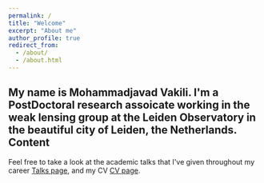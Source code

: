 ```yaml
---
permalink: /
title: "Welcome"
excerpt: "About me"
author_profile: true
redirect_from: 
  - /about/
  - /about.html
---
```

My name is Mohammadjavad Vakili. I'm a PostDoctoral research assoicate working in the weak lensing group at the Leiden Observatory in the beautiful city of Leiden, the Netherlands.
Content
------
Feel free to take a look at the academic talks that I've given throughout my career [Talks page](https://mjvakili.github.io/talks), and my CV [CV page](https://mjvakili.github.io/cv).
